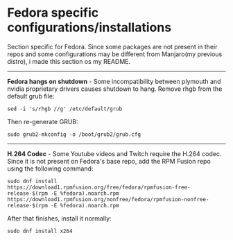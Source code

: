 # Fedora specific configurations/installations

Section specific for Fedora. Since some packages are not present in their repos and some configurations may be different from Manjaro(my previous distro), i made this section os my README.


------

**Fedora hangs on shutdown** - Some incompatibility between plymouth and nvidia proprietary drivers causes shutdown to hang. Remove rhgb from the default grub file:

```
sed -i 's/rhgb //g' /etc/default/grub
```

Then re-generate GRUB:

```
sudo grub2-mkconfig -o /boot/grub2/grub.cfg
```

------

**H.264 Codec** -  Some Youtube videos and Twitch require the H.264 codec. Since it is not present on Fedora's base repo, add the RPM Fusion repo using the following command:

```
sudo dnf install https://download1.rpmfusion.org/free/fedora/rpmfusion-free-release-$(rpm -E %fedora).noarch.rpm https://download1.rpmfusion.org/nonfree/fedora/rpmfusion-nonfree-release-$(rpm -E %fedora).noarch.rpm
```

After that finishes, install it normally:

```
sudo dnf install x264
```

